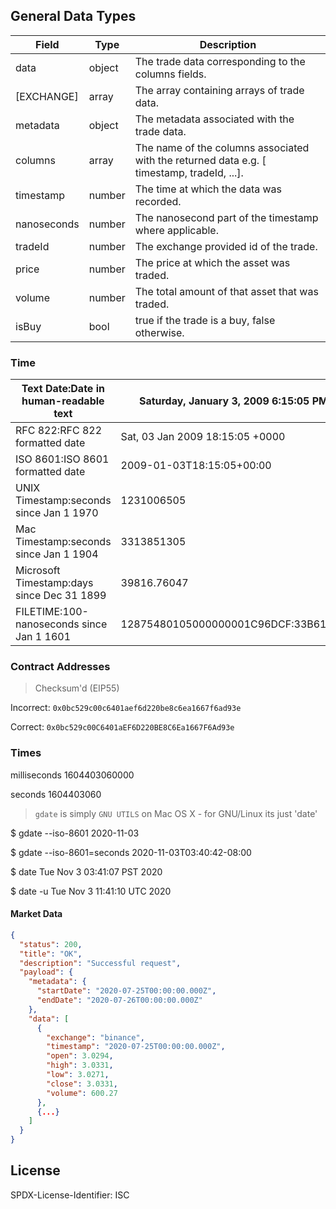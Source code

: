 
## General Data Types 

| **Field**    | **Type** | **Description**                                                                                    |
|--------------|----------|----------------------------------------------------------------------------------------------------|
| data         | object   | The trade data corresponding to the columns fields\.                                               |
| \[EXCHANGE\] | array    | The array containing arrays of trade data\.                                                        |
| metadata     | object   | The metadata associated with the trade data\.                                                      |
| columns      | array    | The name of the columns associated with the returned data e\.g\. \[ timestamp, tradeId, \.\.\.\]\. |
| timestamp    | number   | The time at which the data was recorded\.                                                          |
| nanoseconds  | number   | The nanosecond part of the timestamp where applicable\.                                            |
| tradeId      | number   | The exchange provided id of the trade\.                                                            |
| price        | number   | The price at which the asset was traded\.                                                          |
| volume       | number   | The total amount of that asset that was traded\.                                                   |
| isBuy        | bool     | true if the trade is a buy, false otherwise\.                                                      |


### Time 

| **Text Date:Date in human\-readable text**     | **Saturday, January 3, 2009 6:15:05 PM** |
|--------------------------------------------|--------------------------------------|
| RFC 822:RFC 822 formatted date             | Sat, 03 Jan 2009 18:15:05 \+0000     |
| ISO 8601:ISO 8601 formatted date           | 2009\-01\-03T18:15:05\+00:00         |
| UNIX Timestamp:seconds since Jan 1 1970    | 1231006505                           |
| Mac Timestamp:seconds since Jan 1 1904     | 3313851305                           |
| Microsoft Timestamp:days since Dec 31 1899 | 39816\.76047                         |
| FILETIME:100\-nanoseconds since Jan 1 1601 | 12875480105000000001C96DCF:33B61A80  |



### Contract Addresses 

> Checksum'd (EIP55)

Incorrect:
`0x0bc529c00c6401aef6d220be8c6ea1667f6ad93e`

Correct:
`0x0bc529c00C6401aEF6D220BE8C6Ea1667F6Ad93e`


### Times 

milliseconds
1604403060000

seconds 
1604403060

> `gdate` is simply `GNU UTILS` on Mac OS X - for GNU/Linux its just 'date' 

$ gdate --iso-8601
2020-11-03

$ gdate --iso-8601=seconds
2020-11-03T03:40:42-08:00

$ date
Tue Nov  3 03:41:07 PST 2020

$ date -u
Tue Nov  3 11:41:10 UTC 2020

#### Market Data 

```json
{
  "status": 200,
  "title": "OK",
  "description": "Successful request",
  "payload": {
    "metadata": {
      "startDate": "2020-07-25T00:00:00.000Z",
      "endDate": "2020-07-26T00:00:00.000Z"
    },
    "data": [
      {
        "exchange": "binance",
        "timestamp": "2020-07-25T00:00:00.000Z",
        "open": 3.0294,
        "high": 3.0331,
        "low": 3.0271,
        "close": 3.0331,
        "volume": 600.27
      },
      {...}
    ]
  }
}
```


## License 

SPDX-License-Identifier: ISC
